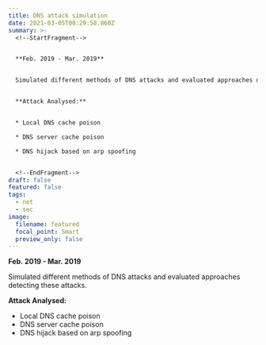 ```yaml
---
title: DNS attack simulation
date: 2021-03-05T08:29:58.860Z
summary: >-
  <!--StartFragment-->


  **Feb. 2019 - Mar. 2019**


  Simulated different methods of DNS attacks and evaluated approaches detecting these attacks.


  **Attack Analysed:**


  * Local DNS cache poison

  * DNS server cache poison

  * DNS hijack based on arp spoofing 


  <!--EndFragment-->
draft: false
featured: false
tags:
  - net
  - sec
image:
  filename: featured
  focal_point: Smart
  preview_only: false
---
```

  **Feb. 2019 - Mar. 2019**

  Simulated different methods of DNS attacks and evaluated approaches detecting these attacks.

  **Attack Analysed:**

* Local DNS cache poison
* DNS server cache poison
* DNS hijack based on arp spoofing
